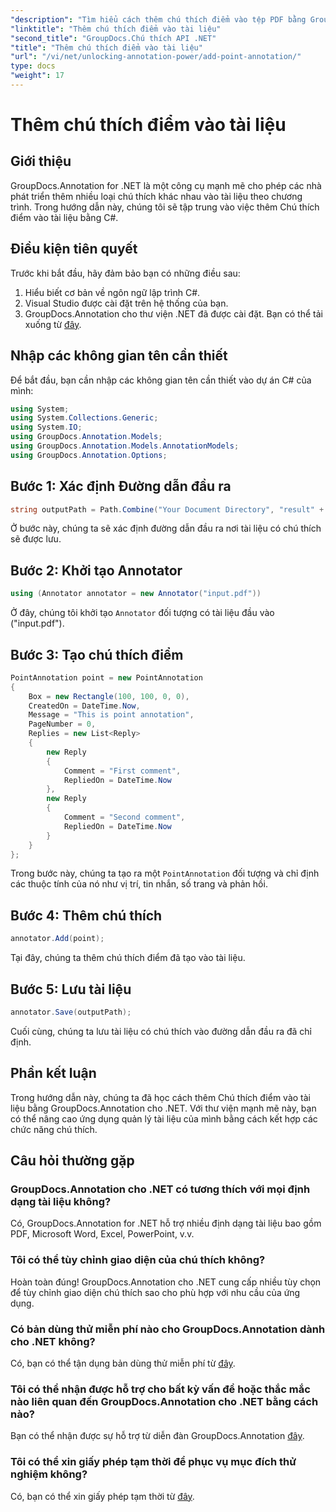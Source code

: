 ```yaml
---
"description": "Tìm hiểu cách thêm chú thích điểm vào tệp PDF bằng GroupDocs.Annotation cho .NET. Hướng dẫn từng bước để tích hợp liền mạch."
"linktitle": "Thêm chú thích điểm vào tài liệu"
"second_title": "GroupDocs.Chú thích API .NET"
"title": "Thêm chú thích điểm vào tài liệu"
"url": "/vi/net/unlocking-annotation-power/add-point-annotation/"
type: docs
"weight": 17
---
```


# Thêm chú thích điểm vào tài liệu

## Giới thiệu
GroupDocs.Annotation for .NET là một công cụ mạnh mẽ cho phép các nhà phát triển thêm nhiều loại chú thích khác nhau vào tài liệu theo chương trình. Trong hướng dẫn này, chúng tôi sẽ tập trung vào việc thêm Chú thích điểm vào tài liệu bằng C#.
## Điều kiện tiên quyết
Trước khi bắt đầu, hãy đảm bảo bạn có những điều sau:
1. Hiểu biết cơ bản về ngôn ngữ lập trình C#.
2. Visual Studio được cài đặt trên hệ thống của bạn.
3. GroupDocs.Annotation cho thư viện .NET đã được cài đặt. Bạn có thể tải xuống từ [đây](https://releases.groupdocs.com/annotation/net/).

## Nhập các không gian tên cần thiết
Để bắt đầu, bạn cần nhập các không gian tên cần thiết vào dự án C# của mình:
```csharp
using System;
using System.Collections.Generic;
using System.IO;
using GroupDocs.Annotation.Models;
using GroupDocs.Annotation.Models.AnnotationModels;
using GroupDocs.Annotation.Options;
```
## Bước 1: Xác định Đường dẫn đầu ra
```csharp
string outputPath = Path.Combine("Your Document Directory", "result" + Path.GetExtension("input.pdf"));
```
Ở bước này, chúng ta sẽ xác định đường dẫn đầu ra nơi tài liệu có chú thích sẽ được lưu.
## Bước 2: Khởi tạo Annotator
```csharp
using (Annotator annotator = new Annotator("input.pdf"))
```
Ở đây, chúng tôi khởi tạo `Annotator` đối tượng có tài liệu đầu vào ("input.pdf").
## Bước 3: Tạo chú thích điểm
```csharp
PointAnnotation point = new PointAnnotation
{
    Box = new Rectangle(100, 100, 0, 0),
    CreatedOn = DateTime.Now,
    Message = "This is point annotation",
    PageNumber = 0,
    Replies = new List<Reply>
    {
        new Reply
        {
            Comment = "First comment",
            RepliedOn = DateTime.Now
        },
        new Reply
        {
            Comment = "Second comment",
            RepliedOn = DateTime.Now
        }
    }
};
```
Trong bước này, chúng ta tạo ra một `PointAnnotation` đối tượng và chỉ định các thuộc tính của nó như vị trí, tin nhắn, số trang và phản hồi.
## Bước 4: Thêm chú thích
```csharp
annotator.Add(point);
```
Tại đây, chúng ta thêm chú thích điểm đã tạo vào tài liệu.
## Bước 5: Lưu tài liệu
```csharp
annotator.Save(outputPath);
```
Cuối cùng, chúng ta lưu tài liệu có chú thích vào đường dẫn đầu ra đã chỉ định.

## Phần kết luận
Trong hướng dẫn này, chúng ta đã học cách thêm Chú thích điểm vào tài liệu bằng GroupDocs.Annotation cho .NET. Với thư viện mạnh mẽ này, bạn có thể nâng cao ứng dụng quản lý tài liệu của mình bằng cách kết hợp các chức năng chú thích.
## Câu hỏi thường gặp
### GroupDocs.Annotation cho .NET có tương thích với mọi định dạng tài liệu không?
Có, GroupDocs.Annotation for .NET hỗ trợ nhiều định dạng tài liệu bao gồm PDF, Microsoft Word, Excel, PowerPoint, v.v.
### Tôi có thể tùy chỉnh giao diện của chú thích không?
Hoàn toàn đúng! GroupDocs.Annotation cho .NET cung cấp nhiều tùy chọn để tùy chỉnh giao diện chú thích sao cho phù hợp với nhu cầu của ứng dụng.
### Có bản dùng thử miễn phí nào cho GroupDocs.Annotation dành cho .NET không?
Có, bạn có thể tận dụng bản dùng thử miễn phí từ [đây](https://releases.groupdocs.com/).
### Tôi có thể nhận được hỗ trợ cho bất kỳ vấn đề hoặc thắc mắc nào liên quan đến GroupDocs.Annotation cho .NET bằng cách nào?
Bạn có thể nhận được sự hỗ trợ từ diễn đàn GroupDocs.Annotation [đây](https://forum.groupdocs.com/c/annotation/10).
### Tôi có thể xin giấy phép tạm thời để phục vụ mục đích thử nghiệm không?
Có, bạn có thể xin giấy phép tạm thời từ [đây](https://purchase.groupdocs.com/temporary-license/).